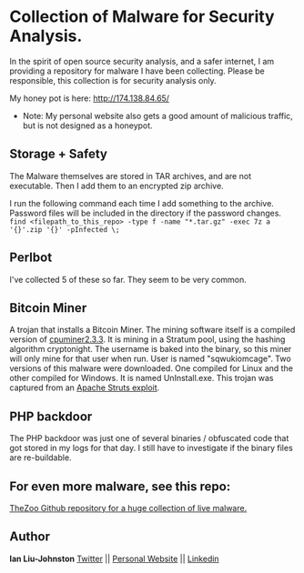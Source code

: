 # Collection of Malware for Security Analysis.
In the spirit of open source security analysis, and a safer internet, I am providing a repository for malware I have been collecting. Please be responsible, this collection is for security analysis only.

My honey pot is here: http://174.138.84.65/ 
* Note: My personal website also gets a good amount of malicious traffic, but is not designed as a honeypot.

## Storage + Safety
The Malware themselves are stored in TAR archives, and are not executable. Then I add them to an encrypted zip archive.

I run the following command each time I add something to the archive. Password files will be included in the directory if the password changes.
``find <filepath_to_this_repo> -type f -name "*.tar.gz" -exec 7z a '{}'.zip '{}' -pInfected \;``

## Perlbot
I've collected 5 of these so far. They seem to be very common.

## Bitcoin Miner
A trojan that installs a Bitcoin Miner. The mining software itself is a compiled version of [cpuminer2.3.3](https://github.com/pooler/cpuminer). It is mining in a Stratum pool, using the hashing algorithm cryptonight. The username is baked into the binary, so this miner will only mine for that user when run. User is named "sqwukiomcage". Two versions of this malware were downloaded. One compiled for Linux and the other compiled for Windows. It is named UnInstall.exe. This trojan was captured from an [Apache Struts exploit](https://github.com/mazen160/struts-pwn.git).

## PHP backdoor
The PHP backdoor was just one of several binaries / obfuscated code that got stored in my logs for that day. I still have to investigate if the binary files are re-buildable.

## For even more malware, see this repo:
[TheZoo Github repository for a huge collection of live malware.](https://github.com/ytisf/theZoo.git)

## Author

**Ian Liu-Johnston** [Twitter](https://twitter.com/@Concativerse) || [Personal Website](http://www.ianxaunliu-johnston.com/) || [Linkedin](https://www.linkedin.com/in/ian-liu-johnston-32a40a115)
